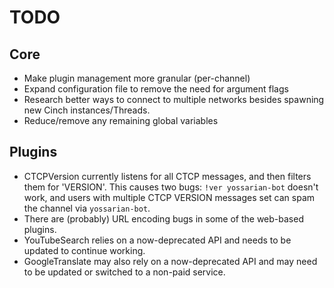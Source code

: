 TODO
====

## Core

* Make plugin management more granular (per-channel)
* Expand configuration file to remove the need for argument flags
* Research better ways to connect to multiple networks besides spawning new
Cinch instances/Threads.
* Reduce/remove any remaining global variables

## Plugins

* CTCPVersion currently listens for all CTCP messages, and then filters them
for 'VERSION'. This causes two bugs: `!ver yossarian-bot` doesn't work, and
users with multiple CTCP VERSION messages set can spam the channel via `yossarian-bot`.
* There are (probably) URL encoding bugs in some of the web-based plugins.
* YouTubeSearch relies on a now-deprecated API and needs to be updated to
continue working.
* GoogleTranslate may also rely on a now-deprecated API and may need to be updated
or switched to a non-paid service.
